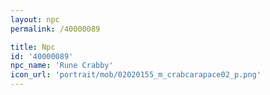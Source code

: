 ```yaml
---
layout: npc
permalink: /40000089

title: Npc
id: '40000089'
npc_name: 'Rune Crabby'
icon_url: 'portrait/mob/02020155_m_crabcarapace02_p.png'
---
```

